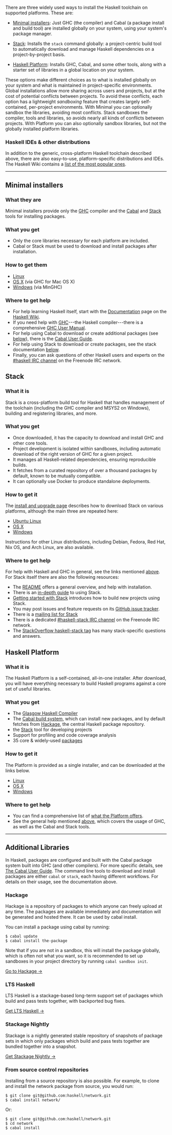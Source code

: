 There are three widely used ways to install the Haskell toolchain on supported
platforms. These are:

- [Minimal installers](#minimal): Just GHC (the compiler) and Cabal (a package
  install and build tool) are installed globally on your system, using your
  system's package manager.

- [Stack](#stack): Installs the `stack` command globally: a project-centric
  build tool to automatically download and manage Haskell dependencies on a
  project-by-project basis.

- [Haskell Platform](#platform): Installs GHC, Cabal, and some other tools,
  along with a starter set of libraries in a global location on your system.

These options make different choices as to what is installed globally on your
system and what is maintained in project-specific environments. Global
installations allow more sharing across users and projects, but at the cost of
potential conflicts between projects. To avoid these conflicts, each option
has a lightweight *sandboxing* feature that creates largely self-contained,
per-project environments. With Minimal you can optionally sandbox the
libraries, avoiding most conflicts. Stack sandboxes the compiler, tools and
libraries, so avoids nearly all kinds of conflicts between projects. With
Platform you can also optionally sandbox libraries, but not the globally
installed platform libraries.

### Haskell IDEs & other distributions

In addition to the generic, cross-platform Haskell toolchain described above, 
there are also easy-to-use, platform-specific distributions and IDEs. 
The Haskell Wiki contains a [list of the most popular ones](https://wiki.haskell.org/Distributions).

<!-- For information on other platforms and methods, please see the section on
[third party installers](#other). -->

<hr style="height: 1px; background-color: black;" --/>

## Minimal installers

### What they are <a name="minimal"></a>

Minimal installers provide only the
[GHC](https://www.haskell.org/ghc)  compiler and the
[Cabal](https://www.haskell.org/cabal/) and
[Stack](https://github.com/commercialhaskell/stack) tools for installing packages.

### What you get

- Only the core libraries necessary for each platform are included.
- Cabal or Stack must be used to download and install packages after installation.

### How to get them

- [Linux](/downloads/linux)
- [OS X](https://ghcformacosx.github.io/) (via GHC for Mac OS X)
- [Windows](https://github.com/fpco/minghc#using-the-installer) (via MinGHC)

### Where to get help <a name="help" />

- For help learning Haskell itself, start with the  [Documentation](https://www.haskell.org/documentation) page on the [Haskell Wiki](https://wiki.haskell.org/).
- If you need help with [GHC](https://www.haskell.org/ghc)---the Haskell
  compiler---there is a comprehensive
  [GHC User Manual](https://downloads.haskell.org/~ghc/latest/docs/html/users_guide/index.html).
- For help using Cabal to download or create additional packages (see
  [below](#libraries)), there is the
  [Cabal User Guide](https://www.haskell.org/cabal/users-guide/).
- For help using Stack to download or create packages, see the stack documentation [below](#stackhelp).
- Finally, you can ask questions of other Haskell users and experts on the
  [\#haskell IRC channel](irc://irc.freenode.net/haskell) on the Freenode IRC
  network.

## Stack

### What it is <a name="stack"></a>

Stack is a cross-platform build tool for Haskell that
handles management of the toolchain (including the GHC compiler and MSYS2 on
Windows), building and registering libraries, and more.

### What you get

- Once downloaded, it has the capacity to download and install GHC and other
  core tools.
- Project development is isolated within sandboxes, including automatic
  download of the right version of GHC for a given project.
- It manages all Haskell-related dependencies, ensuring reproducible builds.
- It fetches from a curated repository of over a thousand packages by default,
  known to be mutually compatible.
- It can optionally use Docker to produce standalone deployments.

### How to get it

The [install and upgrade page](https://docs.haskellstack.org/en/stable/install_and_upgrade/)
describes how to download Stack on various platforms, although the main
three are repeated here:

- [Ubuntu Linux](https://docs.haskellstack.org/en/stable/install_and_upgrade/#ubuntu)
- [OS X](https://docs.haskellstack.org/en/stable/install_and_upgrade/#os-x)
- [Windows](https://docs.haskellstack.org/en/stable/install_and_upgrade/#windows)

Instructions for other Linux distributions, including Debian, Fedora, Red Hat,
Nix OS, and Arch Linux, are also available.

### Where to get help <a name="stackhelp"></a>

For help with Haskell and GHC in general, see the links mentioned
[above](#help). For Stack itself there are also the following resources:

- The [README](https://github.com/commercialhaskell/stack/#readme) offers a
  general overview, and help with installation.
- There is an
  [in-depth guide](https://docs.haskellstack.org)
  to using Stack.
- [Getting started with Stack](http://seanhess.github.io/2015/08/04/practical-haskell-getting-started.html)
  introduces how to build new projects using Stack.
- You may post issues and feature requests on its
  [GitHub issue tracker](https://github.com/commercialhaskell/stack).
- There is a [mailing list for Stack](https://groups.google.com/d/forum/haskell-stack)
- There is a dedicated
  [\#haskell-stack IRC channel](irc://irc.freenode.net/haskell-stack) on the
  Freenode IRC network.
- The [StackOverflow haskell-stack tag](http://stackoverflow.com/questions/tagged/haskell-stack)
  has many stack-specific questions and answers.

## Haskell Platform

### What it is

<a name="platform"></a>The Haskell Platform is a self-contained, all-in-one
installer. After download, you will have everything necessary to build Haskell
programs against a core set of useful libraries.

### What you get

- The [Glasgow Haskell Compiler](https://www.haskell.org/ghc)
- The [Cabal build system](https://www.haskell.org/cabal/), which can install
  new packages, and by default fetches from
  [Hackage](https://hackage.haskell.org/), the central Haskell package
  repository.
- the [Stack](https://docs.haskellstack.org) tool for developing projects
- Support for profiling and code coverage analysis
- 35 core & widely-used [packages](https://www.haskell.org/platform/contents.html)

### How to get it

The Platform is provided as a single installer, and can be downloaded at the
links below.

- [Linux](http://www.haskell.org/platform/linux.html)
- [OS X](http://www.haskell.org/platform/mac.html)
- [Windows](http://www.haskell.org/platform/windows.html)

### Where to get help

- You can find a comprehensive list of
  [what the Platform offers](https://www.haskell.org/platform/contents.html).
- See the general help mentioned [above](#help), which covers the usage of GHC,
as well as the Cabal and Stack tools.

<hr style="height: 1px; background-color: black;" --/>

## Additional Libraries <a name='libraries'></a>

In Haskell, packages are configured and built with the Cabal package system built into GHC (and other compilers). For more specific details, see [The Cabal User Guide](https://www.haskell.org/cabal/users-guide/). The command line tools to download and install packages are either `cabal` or `stack`, each having different workflows. For details on their usage, see the documentation above.

### Hackage

Hackage is a repository of packages to which anyone can freely upload at any time. The packages are available immediately and documentation will be generated and hosted there. It can be used by cabal install.

You can install a package using cabal by running:

    $ cabal update
    $ cabal install the-package

Note that if you are not in a sandbox, this will install the package globally, which is often not what you want, so it is recommended to set up sandboxes in your project directory by running `cabal sandbox init`.

[Go to Hackage →](https://hackage.haskell.org/packages/)

### LTS Haskell

LTS Haskell is a stackage-based long-term support set of packages which build and pass tests together, with backported bug fixes.

[Get LTS Haskell →](http://www.stackage.org/lts)

### Stackage Nightly

Stackage is a nightly generated stable repository of snapshots of package sets in which only packages which build and pass tests together are bundled together into a snapshot.

[Get Stackage Nightly →](http://www.stackage.org/nightly)

### From source control repositories

Installing from a source repository is also possible. For example, to clone and install the network package from source, you would run:

    $ git clone git@github.com:haskell/network.git
    $ cabal install network/

Or:

    $ git clone git@github.com:haskell/network.git
    $ cd network
    $ cabal install
